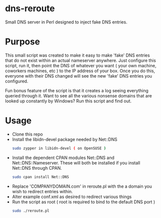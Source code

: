 # dns-reroute
Small DNS server in Perl designed to inject fake DNS entries.

# Purpose
This small script was created to make it easy to make 'fake' DNS entries that do not exist within an actual nameserver
anywhere. Just configure this script, run it, then point the DNS of whatever you want ( your own machine, coworkers
machines, etc ) to the IP address of your box. Once you do this, everyone with their DNS changed will see the new
'fake' DNS entries you configured.

Fun bonus feature of the script is that it creates a log seeing everything queried through it. Want to see all the
various nonsense domains that are looked up constantly by Windows? Run this script and find out.

# Usage
* Clone this repo
* Install the libidn-devel package needed by Net::DNS
  ```sh
  sudo zypper in libidn-devel ( on OpenSUSE )
  ```
* Install the dependent CPAN modules Net::DNS and Net::DNS::Nameserver. These will both be installed if you install Net::DNS through CPAN.
  ```sh
  sudo cpan install Net::DNS
  ```
* Replace 'COMPANYDOMAIN.com' in reroute.pl with the a domain you wish to redirect entries within.
* Alter example conf.xml as desired to redirect various things
* Run the script as root ( root is required to bind to the default DNS port )
  ```sh
  sudo ./reroute.pl
  ```
